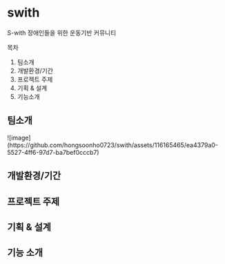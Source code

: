 # swith
S-with
장애인들을 위한 운동기반 커뮤니티

목차
1. 팀소개
2. 개발환경/기간
3. 프로젝트 주제
4. 기획 & 설계
5. 기능소개
<h2>팀소개</h2>
![image](https://github.com/hongsoonho0723/swith/assets/116165465/ea4379a0-5527-4ff6-97d7-ba7bef0cccb7)

<h2>개발환경/기간</h2>



<h2>프로젝트 주제</h2>

<h2>기획 & 설계</h2>

<h2>기능 소개</h2>
